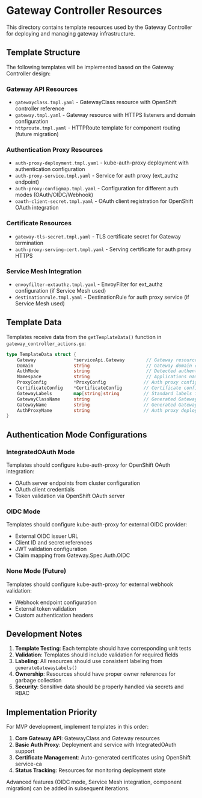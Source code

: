 # Gateway Controller Resources

This directory contains template resources used by the Gateway Controller for deploying and managing gateway infrastructure.

## Template Structure

The following templates will be implemented based on the Gateway Controller design:

### Gateway API Resources
- `gatewayclass.tmpl.yaml` - GatewayClass resource with OpenShift controller reference
- `gateway.tmpl.yaml` - Gateway resource with HTTPS listeners and domain configuration
- `httproute.tmpl.yaml` - HTTPRoute template for component routing (future migration)

### Authentication Proxy Resources
- `auth-proxy-deployment.tmpl.yaml` - kube-auth-proxy deployment with authentication configuration
- `auth-proxy-service.tmpl.yaml` - Service for auth proxy (ext_authz endpoint)
- `auth-proxy-configmap.tmpl.yaml` - Configuration for different auth modes (OAuth/OIDC/Webhook)
- `oauth-client-secret.tmpl.yaml` - OAuth client registration for OpenShift OAuth integration

### Certificate Resources
- `gateway-tls-secret.tmpl.yaml` - TLS certificate secret for Gateway termination
- `auth-proxy-serving-cert.tmpl.yaml` - Serving certificate for auth proxy HTTPS

### Service Mesh Integration
- `envoyfilter-extauthz.tmpl.yaml` - EnvoyFilter for ext_authz configuration (if Service Mesh used)
- `destinationrule.tmpl.yaml` - DestinationRule for auth proxy service (if Service Mesh used)

## Template Data

Templates receive data from the `getTemplateData()` function in `gateway_controller_actions.go`:

```go
type TemplateData struct {
    Gateway              *serviceApi.Gateway        // Gateway resource being reconciled
    Domain               string                     // Gateway domain configuration  
    AuthMode             string                     // Detected authentication mode
    Namespace            string                     // Applications namespace
    ProxyConfig          *ProxyConfig              // Auth proxy configuration
    CertificateConfig    *CertificateConfig        // Certificate configuration
    GatewayLabels        map[string]string         // Standard labels for resources
    GatewayClassName     string                    // Generated GatewayClass name
    GatewayName          string                    // Generated Gateway name
    AuthProxyName        string                    // Auth proxy deployment name
}
```

## Authentication Mode Configurations

### IntegratedOAuth Mode
Templates should configure kube-auth-proxy for OpenShift OAuth integration:
- OAuth server endpoints from cluster configuration
- OAuth client credentials
- Token validation via OpenShift OAuth server

### OIDC Mode  
Templates should configure kube-auth-proxy for external OIDC provider:
- External OIDC issuer URL
- Client ID and secret references  
- JWT validation configuration
- Claim mapping from Gateway.Spec.Auth.OIDC

### None Mode (Future)
Templates should configure kube-auth-proxy for external webhook validation:
- Webhook endpoint configuration
- External token validation
- Custom authentication headers

## Development Notes

1. **Template Testing**: Each template should have corresponding unit tests
2. **Validation**: Templates should include validation for required fields
3. **Labeling**: All resources should use consistent labeling from `generateGatewayLabels()`
4. **Ownership**: Resources should have proper owner references for garbage collection
5. **Security**: Sensitive data should be properly handled via secrets and RBAC

## Implementation Priority

For MVP development, implement templates in this order:

1. **Core Gateway API**: GatewayClass and Gateway resources
2. **Basic Auth Proxy**: Deployment and service with IntegratedOAuth support
3. **Certificate Management**: Auto-generated certificates using OpenShift service-ca
4. **Status Tracking**: Resources for monitoring deployment state

Advanced features (OIDC mode, Service Mesh integration, component migration) can be added in subsequent iterations.
